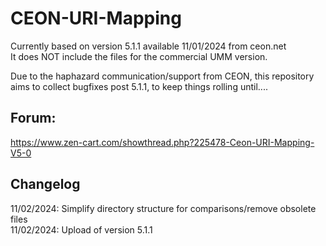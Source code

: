 # CEON-URI-Mapping
Currently based on version 5.1.1 available 11/01/2024 from ceon.net  
It does NOT include the files for the commercial UMM version.

Due to the haphazard communication/support from CEON, this repository aims to collect bugfixes post 5.1.1, to keep things rolling until....

## Forum:
https://www.zen-cart.com/showthread.php?225478-Ceon-URI-Mapping-V5-0

## Changelog
11/02/2024: Simplify directory structure for comparisons/remove obsolete files  
11/02/2024: Upload of version 5.1.1

